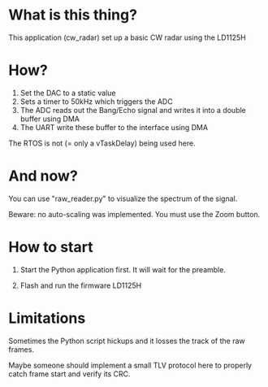 # What is this thing?

This application (cw_radar) set up a basic CW radar using the LD1125H

# How?

1. Set the DAC to a static value
2. Sets a timer to 50kHz which triggers the ADC
3. The ADC reads out the Bang/Echo signal and writes it into a double buffer using DMA
4. The UART write these buffer to the interface using DMA

The RTOS is not (= only a vTaskDelay) being used here.

# And now?

You can use "raw_reader.py" to visualize the spectrum of the signal.

Beware: no auto-scaling was implemented. You must use the Zoom button.

# How to start

1. Start the Python application first. It will wait for the preamble.

2. Flash and run the firmware LD1125H


# Limitations

Sometimes the Python script hickups and it losses the track of the raw frames.

Maybe someone should implement a small TLV protocol here to properly catch frame start and verify its CRC.
